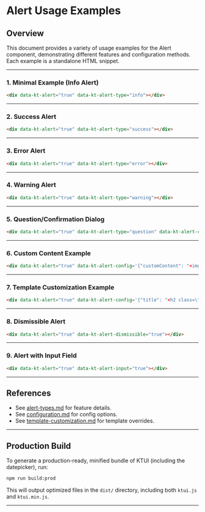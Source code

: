 # Alert Usage Examples

## Overview
This document provides a variety of usage examples for the Alert component, demonstrating different features and configuration methods. Each example is a standalone HTML snippet.

---

### 1. Minimal Example (Info Alert)
```html
<div data-kt-alert="true" data-kt-alert-type="info"></div>
```

---

### 2. Success Alert
```html
<div data-kt-alert="true" data-kt-alert-type="success"></div>
```

---

### 3. Error Alert
```html
<div data-kt-alert="true" data-kt-alert-type="error"></div>
```

---

### 4. Warning Alert
```html
<div data-kt-alert="true" data-kt-alert-type="warning"></div>
```

---

### 5. Question/Confirmation Dialog
```html
<div data-kt-alert="true" data-kt-alert-type="question" data-kt-alert-confirm="true"></div>
```

---

### 6. Custom Content Example
```html
<div data-kt-alert="true" data-kt-alert-config='{"customContent": "<img src=\"/path/to/image.png\" alt=\"Custom\" />"}'></div>
```

---

### 7. Template Customization Example
```html
<div data-kt-alert="true" data-kt-alert-config='{"title": "<h2 class=\"custom-title\">{{title}}</h2>"}'></div>
```

---

### 8. Dismissible Alert
```html
<div data-kt-alert="true" data-kt-alert-dismissible="true"></div>
```

---

### 9. Alert with Input Field
```html
<div data-kt-alert="true" data-kt-alert-input="true"></div>
```

---

## References
- See [alert-types.md](./alert-types.md) for feature details.
- See [configuration.md](./configuration.md) for config options.
- See [template-customization.md](./template-customization.md) for template overrides.

---

## Production Build

To generate a production-ready, minified bundle of KTUI (including the datepicker), run:

```bash
npm run build:prod
```

This will output optimized files in the `dist/` directory, including both `ktui.js` and `ktui.min.js`.

---